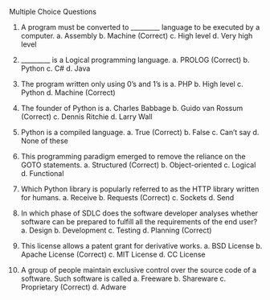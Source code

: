 Multiple Choice Questions


1. A program must be converted to _________ language to be executed by a computer.
a. Assembly
b. Machine (Correct)
c. High level
d. Very high level

2. _________ is a Logical programming language.
a. PROLOG (Correct)
b. Python
c. C#
d. Java

3. The program written only using 0’s and 1’s is
a. PHP
b. High level 
c. Python
d. Machine (Correct)

4. The founder of Python is
a. Charles Babbage
b. Guido van Rossum (Correct)
c. Dennis Ritchie
d. Larry Wall

5. Python is a compiled language.
a. True (Correct)
b. False
c. Can’t say
d. None of these

6. This programming paradigm emerged to remove the reliance on the GOTO
statements.
a. Structured (Correct)
b. Object-oriented
c. Logical
d. Functional

7. Which Python library is popularly referred to as the HTTP library written for
humans.
a. Receive
b. Requests (Correct)
c. Sockets
d. Send

8. In which phase of SDLC does the software developer analyses whether software
can be prepared to fulfill all the requirements of the end user?
a. Design
b. Development
c. Testing
d. Planning (Correct)

9. This license allows a patent grant for derivative works.
a. BSD License
b. Apache License (Correct)
c. MIT License
d. CC License

10. A group of people maintain exclusive control over the source code of a software.
Such software is called
a. Freeware
b. Shareware
c. Proprietary (Correct)
d. Adware
